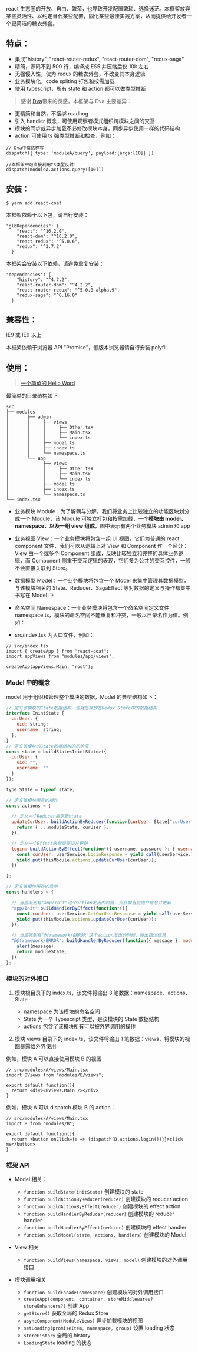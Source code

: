 react 生态圈的开放、自由、繁荣，也导致开发配置繁琐、选择迷茫。本框架放弃某些灵活性、以约定替代某些配置，固化某些最佳实践方案，从而提供给开发者一个更简洁的糖衣外套。

## 特点：

* 集成"history", "react-router-redux", "react-router-dom", "redux-saga"
* 精简，源码不到 500 行，编译成 ES5 并压缩后仅 10k 左右
* 无强侵入性，仅为 redux 的糖衣外套，不改变其本身逻辑
* 业务模块化，code spliting 打包和按需加载
* 使用 typescript，所有 state 和 action 都可以做类型推断

> 感谢 [Dva](https://github.com/dvajs/dva)带来的灵感，本框架与 Dva 主要差异：

* 更精简和自然，不捆绑 roadhog
* 引入 handler 概念，可使用观察者模式组织跨模块之间的交互
* 模块的同步或异步加载不必修改模块本身，同步异步使用一样的代码结构
* action 可使用 ts 强类型推断和检查，例如：

```
// Dva中常这样写
dispatch({ type: 'moduleA/query', payload:{args:[10]} })

//本框架中可直接利用ts类型反射:
dispatch(moduleA.actions.query([10]))
```

## 安装：

    $ yarn add react-coat

本框架依赖于以下包，请自行安装：

```
"glbDependencies": {
    "react": "^16.2.0",
    "react-dom": "^16.2.0",
    "react-redux": "^5.0.6",
    "redux": "^3.7.2"
  }
```

本框架会安装以下依赖，请避免重复安装：

```
"dependencies": {
    "history": "^4.7.2",
    "react-router-dom": "^4.2.2",
    "react-router-redux": "^5.0.0-alpha.9",
    "redux-saga": "^0.16.0"
  }
```

## 兼容性：

IE9 或 IE9 以上

本框架依赖于浏览器 API "Promise"，低版本浏览器请自行安装 polyfill

## 使用：

> [一个简单的 Hello Word]()

最简单的目录结构如下

```
src
├── modules
│       ├── admin
│       │     ├── views
│       │     │     ├── Other.tsX
│       │     │     ├── Main.tsx
│       │     │     └── index.ts
│       │     ├── model.ts
│       │     ├── index.ts
│       │     └── namespace.ts
│       └── app
│             ├── views
│             │     ├── Other.tsX
│             │     ├── Main.tsx
│             │     └── index.ts
│             ├── model.ts
│             ├── index.ts
│             └── namespace.ts
└── index.tsx
```

* 业务模块 Module：为了解耦与分解，我们将业务上比较独立的功能区块划分成一个 Module，该 Module 可独立打包和按需加载，**一个模块由 model、namespace、以及一组 view 组成**，图中表示有两个业务模块 admin 和 app

* 业务视图 View：一个业务模块将包含一组 UI 视图，它们为普通的 react component 文件，我们可以从逻辑上对 View 和 Component 作一个区分：View 由一个或多个 Component 组成，反映比较独立和完整的具体业务逻辑，而 Component 侧重于交互逻辑的表现，它们多为公共的交互控件，一般不会直接关联到 Store。

* 数据模型 Model：一个业务模块将包含一个 Model 来集中管理其数据模型，与该模块相关的 State、Reducer、SagaEffect 等对数据的定义与操作都集中书写在 Model 中

* 命名空间 Namespace：一个业务模块将包含一个命名空间定义文件 namespace.ts，模块的命名空间不能重复和冲突，一般以目录名作为值。例如：

* src/index.tsx 为入口文件，例如：

```JS
// src/index.tsx
import { createApp } from "react-coat";
import appViews from "modules/app/views";

createApp(appViews.Main, "root");
```

### Model 中的概念

model 用于组织和管理整个模块的数据，Model 的典型结构如下：

```js
// 定义该模块的State数据结构，也就是存放在Redux Store中的数据结构
interface InintState {
  curUser: {
    uid: string;
    username: string;
  };
}
// 定义该模块的State数据结构的初始值
const state = buildState<InintState>({
  curUser: {
    uid: "",
    username: ""
  }
});

type State = typeof state;

// 定义该模块所有的操作
const actions = {

  // 定义一个Reducer来更新state
  updateCurUser: buildActionByReducer(function(curUser: State["curUser"], moduleState: State, rootState: RootState): State {
    return { ...moduleState, curUser };
  }),

  // 定义一个Effect来登录提交并更新
  login: buildActionByEffect(function*({ username, password }: { username: string; password: string }): any {
    const curUser: userService.LoginResponse = yield call(userService.login, username, password);
    yield put(thisModule.actions.updateCurUser(curUser));
  })

};

// 定义该模块所有的监听
const handlers = {

  // 当监听到有"app/Init"这个action发出的时候，去获取当前用户信息并更新
  "app/Init":buildHandlerByEffect(function*(){
    const curUser: userService.GetCurUserResponse = yield call(userService.getCurUser);
    yield put(thisModule.actions.updateCurUser(curUser));
  }),

  // 当监听到有"@framework/ERROR"这个action发出的时候，弹出错误信息
  "@@framework/ERROR": buildHandlerByReducer(function({ message }, moduleState: State, rootState: any): State {
    alert(message);
    return moduleState;
  })
};
```

### 模块的对外接口

1. 模块根目录下的 index.ts，该文件将输出 3 笔数据：namespace、actions、State

   * namespace 为该模块的命名空间
   * State 为一个 Typescript 类型，是该模块的 State 数据结构
   * actions 包含了该模块所有可以被外界调用的操作

2. 模块 views 目录下的 index.ts，该文件将输出 1 笔数据：views，将模块的视图暴露给外界使用

例如，模块 A 可以直接使用模块 B 的视图

```JS
// src/modules/A/views/Main.tsx
import BViews from "modules/B/views";

export default function(){
  return <div><BViews.Main /></div>
}
```

例如，模块 A 可以 dispatch 模块 B 的 action：

```JS
// src/modules/A/views/Main.tsx
import B from "modules/B";

export default function(){
  return <button onClick={e => {dispatch(B.actions.login())}}>click me</button>
}
```

### 框架 API

* Model 相关：
  * `function buildState(initState)` 创建模块的 state
  * `function buildActionByReducer(reducer)` 创建模块的 reducer action
  * `function buildActionByEffect(reducer)` 创建模块的 effect action
  * `function buildHandlerByReducer(reducer)` 创建模块的 reducer handler
  * `function buildHandlerByEffect(reducer)` 创建模块的 effect handler
  * `function buildModel(state, actions, handlers)` 创建模块的 Model
* View 相关
  * `function buildViews(namespace, views, model)` 创建模块的对外调用接口
* 模块调用相关

  * `function buildFacade(namespace)` 创建模块的对外调用接口
  * `createApp(component, container, storeMiddlewares? storeEnhancers?)` 创建 App
  * `getStore()` 获取全局的 Redux Store
  * `asyncComponent(ModuleViews)` 异步加载模块的视图
  * `setLoading(promiseItem, namespace, group)` 设置 loading 状态
  * `storeHistory` 全局的 history
  * `LoadingState` loading 的状态
